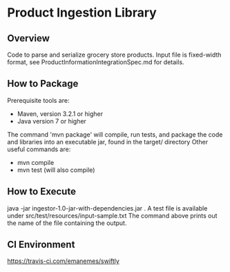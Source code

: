 # Product Ingestion Library

## Overview
Code to parse and serialize grocery store products. Input file is fixed-width format, see ProductInformationIntegrationSpec.md for details. 

## How to Package
Prerequisite tools are:
- Maven, version 3.2.1 or higher
- Java version 7 or higher

The command 'mvn package' will compile, run tests, and package the code and libraries into an executable jar, found in the target/ directory
Other useful commands are:
- mvn compile
- mvn test (will also compile)

## How to Execute
java -jar ingestor-1.0-jar-with-dependencies.jar <path to input file>.
A test file is available under src/test/resources/input-sample.txt
The command above prints out the name of the file containing the output.


## CI Environment
https://travis-ci.com/emanemes/swiftly